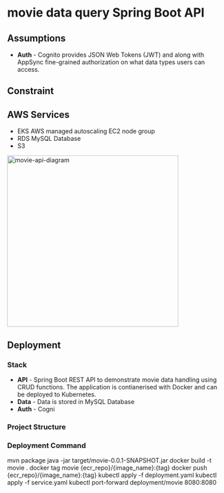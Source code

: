 # movie data query Spring Boot API

## Assumptions

* **Auth** - Cognito provides JSON Web Tokens (JWT) and along with AppSync fine-grained authorization on what data types users can access.

## Constraint

## AWS Services
- EKS AWS managed autoscaling EC2 node group
- RDS MySQL Database
- S3
<img width="397" alt="movie-api-diagram" src="https://user-images.githubusercontent.com/18232987/207681627-fe9266e3-cf61-412b-8b29-36507e630f9e.png">

## Deployment

### Stack
* **API** - Spring Boot REST API to demonstrate movie data handling using CRUD functions. The application is contianerised with Docker and can be deployed to Kubernetes.
* **Data** - Data is stored in MySQL Database
* **Auth** - Cogni

### Project Structure

### Deployment Command
mvn package
java -jar target/movie-0.0.1-SNAPSHOT.jar
docker build -t movie .
docker tag movie {ecr_repo}/{image_name}:{tag}
docker push {ecr_repo}/{image_name}:{tag}
kubectl apply -f deployment.yaml
kubectl apply -f service.yaml
kubectl port-forward deployment/movie 8080:8080
